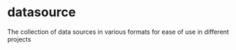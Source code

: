 # datasource
The collection of data sources in various formats for ease of use in different projects
